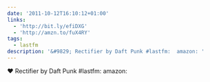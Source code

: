 ```yaml
---
date: '2011-10-12T16:10:12+01:00'
links:
  - 'http://bit.ly/efiDXG'
  - 'http://amzn.to/fuX4RY'
tags:
  - lastfm
description: '&#9829; Rectifier by Daft Punk #lastfm:  amazon: '
---
```

&#9829; Rectifier by Daft Punk #lastfm:  amazon: 
